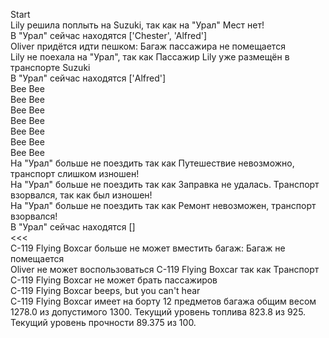 Start<br>
Lily решила поплыть на Suzuki, так как на "Урал" Мест нет!<br>
В "Урал" сейчас находятся ['Chester', 'Alfred']<br>
Oliver придётся идти пешком: Багаж пассажира не помещается<br>
Lily не поехала на "Урал", так как Пассажир Lily уже размещён в транспорте Suzuki<br>
В "Урал" сейчас находятся ['Alfred']<br>
Bee Bee<br>
Bee Bee<br>
Bee Bee<br>
Bee Bee<br>
Bee Bee<br>
Bee Bee<br>
Bee Bee<br>
На "Урал" больше не поездить так как Путешествие невозможно, транспорт слишком изношен!<br>
На "Урал" больше не поездить так как Заправка не удалась. Транспорт взорвался, так как был изношен!<br>
На "Урал" больше не поездить так как Ремонт невозможен, транспорт взорвался!<br>
В "Урал" сейчас находятся []<br>
<<<<br>
C-119 Flying Boxcar больше не может вместить багаж: Багаж не помещается<br>
Oliver не может воспользоваться C-119 Flying Boxcar так как Транспорт C-119 Flying Boxcar не может брать пассажиров<br>
C-119 Flying Boxcar beeps, but you can't hear<br>
C-119 Flying Boxcar имеет на борту 12 предметов багажа общим весом 1278.0 из допустимого 1300. Текущий уровень топлива 823.8 из 925. Текущий уровень прочности 89.375 из 100.<br>
<br>
